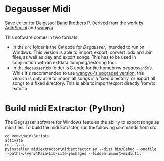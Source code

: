 # Degausser Midi
Save editor for Daigasso! Band Brothers P.
Derived from the work by [AdibSurani](https://github.com/AdibSurani) and [wangyu](https://github.com/wangyu-).

This software comes in two formats:
- In the `src` folder is the C# code for _Degausser_, intended to run on Windows. This version is able to import, export, convert .bdx and .bin files, as well as play and export songs. This has to be used in conjunction with an extdata dumping/restoring tool.
- In the `degausser3ds` folder is C code for the homebrew _degausser3ds_. While it's recommended to use [wangyu-'s upgraded version](https://github.com/wangyu-/Degausser/releases/latest), this version is only able to import all songs in a fixed directory, or export all songs to a fixed directory. This is able to import/export directly from/to extdata.

# Build midi Extractor (Python)
The Degausser software for Windows features the ability to export songs as midi files. To build the midi Extractor, run the following commands from src.

```
cd venv\Main\Scripts
activate
cd ..\..\..
pyinstaller midiextractor\midiextractor.py --dist bin/Debug --onefile --paths=.\venv\Main\Lib\site-packages --hidden-import=midiutil
```
